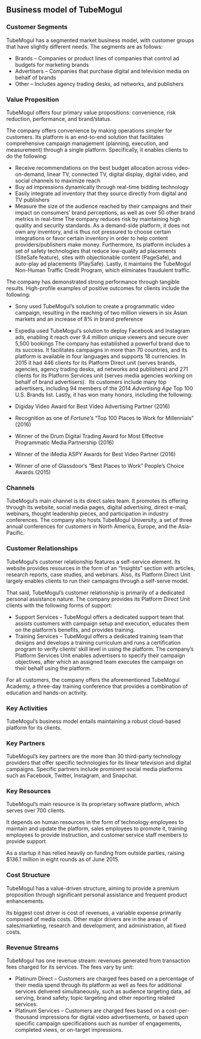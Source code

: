 Business model of TubeMogul
---------------------------

 ### Customer Segments

 TubeMogul has a segmented market business model, with customer groups that have slightly different needs. The segments are as follows:

  * Brands – Companies or product lines of companies that control ad budgets for marketing brands
 * Advertisers – Companies that purchase digital and television media on behalf of brands
 * Other – Includes agency trading desks, ad networks, and publishers
  ### Value Proposition

 TubeMogul offers four primary value propositions: convenience, risk reduction, performance, and brand/status.

 The company offers convenience by making operations simpler for customers. Its platform is an end-to-end solution that facilitates comprehensive campaign management (planning, execution, and measurement) through a single platform. Specifically, it enables clients to do the following:

  * Receive recommendations on the best budget allocation across video-on-demand, linear TV, connected TV, digital display, digital video, and social channels to maximize reach
 * Buy ad impressions dynamically through real-time bidding technology
 * Easily integrate ad inventory that they source directly from digital and TV publishers
 * Measure the size of the audience reached by their campaigns and their impact on consumers’ brand perceptions, as well as over 50 other brand metrics in real-time
  The company reduces risk by maintaining high quality and security standards. As a demand-side platform, it does not own any inventory, and is thus not pressured to choose certain integrations or favor certain inventory in order to help content providers/publishers make money. Furthermore, its platform includes a set of safety technologies that reduce low-quality ad placements (SiteSafe feature), sites with objectionable content (PageSafe), and auto-play ad placements (PlaySafe). Lastly, it maintains the TubeMogul Non-Human Traffic Credit Program, which eliminates fraudulent traffic.

 The company has demonstrated strong performance through tangible results. High-profile examples of positive outcomes for clients include the following:

  * Sony used TubeMogul’s solution to create a programmatic video campaign, resulting in the reaching of two million viewers in six Asian markets and an increase of 8% in brand preference
 * Expedia used TubeMogul’s solution to deploy Facebook and Instagram ads, enabling it reach over 9.4 million unique viewers and secure over 5,500 bookings
  The company has established a powerful brand due to its success. It facilitates campaigns in more than 70 countries, and its platform is available in four languages and supports 18 currencies. In 2015 it had 446 clients for its Platform Direct unit (serves brands, agencies, agency trading desks, ad networks and publishers) and 271 clients for its Platform Services unit (serves media agencies working on behalf of brand advertisers).  Its customers include many top advertisers, including 94 members of the 2014 *Advertising Age* Top 100 U.S. Brands list. Lastly, it has won many honors, including the following:

  * Digiday Video Award for Best Video Advertising Partner (2016)
 * Recognition as one of *Fortune‘s* “Top 100 Places to Work for Millennials“ (2016)
 * Winner of the Drum Digital Trading Award for Most Effective Programmatic Media Partnership (2016)
 * Winner of the iMedia ASPY Awards for Best Video Partner (2016)
 * Winner of one of Glassdoor‘s “Best Places to Work” People’s Choice Awards (2015)
  ### Channels

 TubeMogul’s main channel is its direct sales team. It promotes its offering through its website, social media pages, digital advertising, direct e-mail, webinars, thought leadership pieces, and participation in industry conferences. The company also hosts TubeMogul University, a set of three annual conferences for customers in North America, Europe, and the Asia-Pacific.

 ### Customer Relationships

 TubeMogul’s customer relationship features a self-service element. Its website provides resources in the form of an “Insights” section with articles, research reports, case studies, and webinars. Also, its Platform Direct Unit largely enables clients to run their campaigns through a self-serve model.

 That said, TubeMogul’s customer relationship is primarily of a dedicated personal assistance nature. The company provides its Platform Direct Unit clients with the following forms of support:

  * Support Services – TubeMogul offers a dedicated support team that assists customers with campaign setup and execution, educates them on the platform’s benefits, and provides training.
 * Training Services – TubeMogul offers a dedicated training team that designs and develops a training curriculum and runs a certification program to verify clients‘ skill level in using the platform.
  The company’s Platform Services Unit enables advertisers to specify their campaign objectives, after which an assigned team executes the campaign on their behalf using the platform.

 For all customers, the company offers the aforementioned TubeMogul Academy, a three-day training conference that provides a combination of education and hands-on activity.

 ### Key Activities

 TubeMogul’s business model entails maintaining a robust cloud-based platform for its clients.

 ### Key Partners

 TubeMogul’s key partners are the more than 30 third-party technology providers that offer specific technologies for its linear television and digital campaigns. Specific partners include prominent social media platforms such as Facebook, Twitter, Instagram, and Snapchat.

 ### Key Resources

 TubeMogul’s main resource is its proprietary software platform, which serves over 700 clients.

 It depends on human resources in the form of technology employees to maintain and update the platform, sales employees to promote it, training employees to provide instruction, and customer service staff members to provide support.

 As a startup it has relied heavily on funding from outside parties, raising $136.1 million in eight rounds as of June 2015.

 ### Cost Structure

 TubeMogul has a value-driven structure, aiming to provide a premium proposition through significant personal assistance and frequent product enhancements.

 Its biggest cost driver is cost of revenues, a variable expense primarily composed of media costs. Other major drivers are in the areas of sales/marketing, research and development, and administration, all fixed costs.

 ### Revenue Streams

 TubeMogul has one revenue stream: revenues generated from transaction fees charged for its services. The fees vary by unit:

  * Platinum Direct – Customers are charged fees based on a percentage of their media spend through its platform as well as fees for additional services delivered simultaneously, such as audience targeting data, ad serving, brand safety, topic targeting and other reporting related services.
 * Platinum Services – Customers are charged fees based on a cost-per-thousand impressions for digital video advertisements, or based upon specific campaign specifications such as number of engagements, completed views, or on-target impressions.